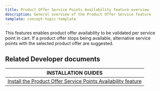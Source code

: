 ```yaml
---
title: Product Offer Service Points Availability feature overview
description: General overview of the Product Offer Service feature
template: concept-topic-template
---
```


This features enables product offer availability to be validated per service point in cart. If a product offer stops being available, alternative service points with the selected product offer are suggested.


## Related Developer documents

| INSTALLATION GUIDES|
| -------------- |
| [Install the Product Offer Service Points Availability feature](/docs/pbc/all/offer-management/{{page.version}}/unified-commerce/install-and-upgrade/install-the-product-offer-service-points-availability-feature.html) |

